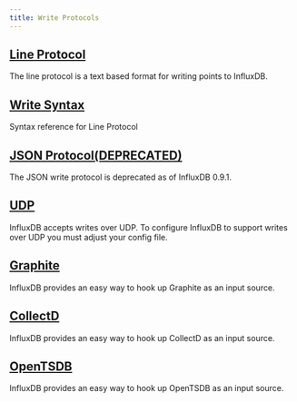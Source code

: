 ```yaml
---
title: Write Protocols
---
```


## [Line Protocol](/docs/v0.9/write_protocols/line.html)

The line protocol is a text based format for writing points to InfluxDB.

## [Write Syntax](/docs/v0.9/write_protocols/write_syntax.html)

Syntax reference for Line Protocol

## [JSON Protocol(DEPRECATED)](/docs/v0.9/write_protocols/json.html)

The JSON write protocol is deprecated as of InfluxDB 0.9.1.

## [UDP](/docs/v0.9/write_protocols/udp.html)

InfluxDB accepts writes over UDP. To configure InfluxDB to support writes over UDP you must adjust your config file.

## [Graphite](/docs/v0.9/write_protocols/graphite.html)

InfluxDB provides an easy way to hook up Graphite as an input source.

## [CollectD](/docs/v0.9/write_protocols/collectd.html)

InfluxDB provides an easy way to hook up CollectD as an input source.

## [OpenTSDB](/docs/v0.9/write_protocols/opentsdb.html)

InfluxDB provides an easy way to hook up OpenTSDB as an input source.
